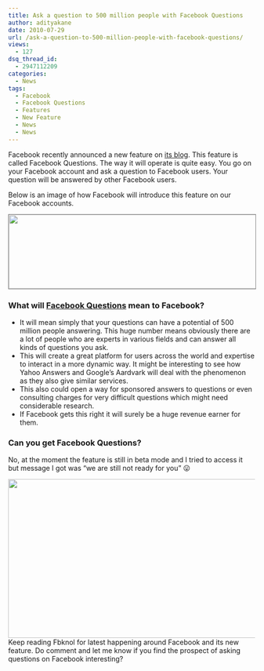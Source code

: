 ```yaml
---
title: Ask a question to 500 million people with Facebook Questions
author: adityakane
date: 2010-07-29
url: /ask-a-question-to-500-million-people-with-facebook-questions/
views:
  - 127
dsq_thread_id:
  - 2947112209
categories:
  - News
tags:
  - Facebook
  - Facebook Questions
  - Features
  - New Feature
  - News
  - News
---
```

Facebook recently announced a new feature on <a href="http://blog.facebook.com/blog.php?post=411795942130" onclick="_gaq.push(['_trackEvent', 'outbound-article', 'http://blog.facebook.com/blog.php?post=411795942130', 'its blog']);" >its blog</a>. This feature is called Facebook Questions. The way it will operate is quite easy. You go on your Facebook account and ask a question to Facebook users. Your question will be answered by other Facebook users.

Below is an image of how Facebook will introduce this feature on our Facebook accounts.

<p style="text-align: center">
  <a href="http://fbknol.com/ask-a-question-to-500-million-people-with-facebook-questions/facebook_questions/" onclick="_gaq.push(['_trackEvent', 'outbound-article', 'http://fbknol.com/ask-a-question-to-500-million-people-with-facebook-questions/facebook_questions/', '']);" rel="attachment wp-att-2050"><img class="aligncenter size-full  wp-image-50171" style="border: 1px solid grey" src="http://cdn.devilsworkshop.org/files/2010/07/facebook_questions.png" alt="" width="550" height="151" /></a>
</p>

### What will <a href="http://facebook.com/questions" onclick="_gaq.push(['_trackEvent', 'outbound-article', 'http://facebook.com/questions', 'Facebook Questions']);" >Facebook Questions</a> mean to Facebook?

  * It will mean simply that your questions can have a potential of 500 million people answering. This huge number means obviously there are a lot of people who are experts in various fields and can answer all kinds of questions you ask.
  * This will create a great platform for users across the world and expertise to interact in a more dynamic way. It might be interesting to see how Yahoo Answers and Google&#8217;s Aardvark will deal with the phenomenon as they also give similar services.
  * This also could open a way for sponsored answers to questions or even consulting charges for very difficult questions which might need considerable research.
  * If Facebook gets this right it will surely be a huge revenue earner for them.

### Can you get Facebook Questions?

No, at the moment the feature is still in beta mode and I tried to access it but message I got was &#8220;we are still not ready for you&#8221; 😛

<a href="http://fbknol.com/ask-a-question-to-500-million-people-with-facebook-questions/facebook_questions2/" onclick="_gaq.push(['_trackEvent', 'outbound-article', 'http://fbknol.com/ask-a-question-to-500-million-people-with-facebook-questions/facebook_questions2/', '']);" rel="attachment wp-att-2051"><img class="aligncenter size-full wp-image-2051" src="http://cdn.devilsworkshop.org/files/2010/07/facebook_questions2.png" alt="" width="550" height="324" /></a>Keep reading Fbknol for latest happening around Facebook and its new feature. Do comment and let me know if you find the prospect of asking questions on Facebook interesting?
